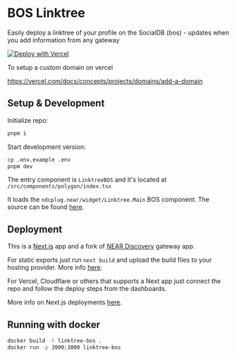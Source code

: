 # BOS Linktree
Easily deploy a linktree of your profile on the SocialDB (bos) - updates when you add information from any gateway

[![Deploy with Vercel](https://vercel.com/button)](https://vercel.com/new/clone?repository-url=https%3A%2F%2Fgithub.com%2Fcodingshot%2Flinktree-bos&build-command=pnpm%20run%20build&env=NEXT_PUBLIC_NETWORK_ID,NEXT_PUBLIC_HOSTNAME,REACT_APP_ACCOUNT_ID,REACT_APP_THEME&envDescription=mainnet-near.org-themecanbeanything&envLink=https%3A%2F%2Fgithub.com%2Fcodingshot%2Flinktree-bos%2Fblob%2Fmain%2F.env.example) 


To setup a custom domain on vercel

https://vercel.com/docs/concepts/projects/domains/add-a-domain

## Setup & Development

Initialize repo:

```bash
pnpm i
```

Start development version:

```bash
cp .env.example .env
pnpm dev
```

The entry component is ```LinktreeBOS``` and it's located at
```/src/components/polygon/index.tsx```

It loads the ```ndcplug.near/widget/Linktree.Main``` BOS component. The source can be found [here](https://near.org/near/widget/ComponentDetailsPage?src=ndcplug.near/widget/Linktree.Main&tab=source).

## Deployment

This is a [Next.js](https://github.com/vercel/next.js/) app and a fork of [NEAR Discovery](https://github.com/near/near-discovery) gateway app.

For static exports just run ```next build``` and upload the build files to your hosting provider. More info [here](https://nextjs.org/docs/pages/building-your-application/deploying/static-exports).

For Vercel, Cloudflare or others that supports a Next app just connect the repo and follow the deploy steps from the dashboards.

More info on Next.js deployments [here](https://nextjs.org/docs/pages/building-your-application/deploying/static-exports).

## Running with docker

```bash
docker build -t linktree-bos .
docker run -p 3000:3000 linktree-bos
```

